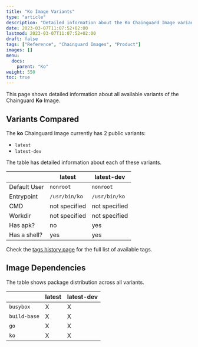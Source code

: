 ```yaml
---
title: "Ko Image Variants"
type: "article"
description: "Detailed information about the Ko Chainguard Image variants"
date: 2023-03-07T11:07:52+02:00
lastmod: 2023-03-07T11:07:52+02:00
draft: false
tags: ["Reference", "Chainguard Images", "Product"]
images: []
menu:
  docs:
    parent: "Ko"
weight: 550
toc: true
---
```


This page shows detailed information about all available variants of the Chainguard **Ko** Image.

## Variants Compared
The **ko** Chainguard Image currently has 2 public variants: 

- `latest`
- `latest-dev`

The table has detailed information about each of these variants.

|              | latest        | latest-dev    |
|--------------|---------------|---------------|
| Default User | `nonroot`     | `nonroot`     |
| Entrypoint   | `/usr/bin/ko` | `/usr/bin/ko` |
| CMD          | not specified | not specified |
| Workdir      | not specified | not specified |
| Has apk?     | no            | yes           |
| Has a shell? | yes           | yes           |

Check the [tags history page](/chainguard/chainguard-images/reference/ko/tags_history/) for the full list of available tags.
## Image Dependencies
The table shows package distribution across all variants.

|              | latest | latest-dev |
|--------------|--------|------------|
| `busybox`    | X      | X          |
| `build-base` | X      | X          |
| `go`         | X      | X          |
| `ko`         | X      | X          |
